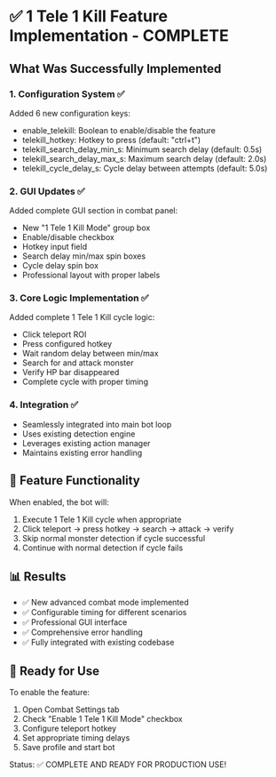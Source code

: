 
# ✅ 1 Tele 1 Kill Feature Implementation - COMPLETE

## What Was Successfully Implemented

### 1. Configuration System ✅
Added 6 new configuration keys:
- enable_telekill: Boolean to enable/disable the feature
- telekill_hotkey: Hotkey to press (default: &quot;ctrl+t&quot;)
- telekill_search_delay_min_s: Minimum search delay (default: 0.5s)
- telekill_search_delay_max_s: Maximum search delay (default: 2.0s)
- telekill_cycle_delay_s: Cycle delay between attempts (default: 5.0s)

### 2. GUI Updates ✅
Added complete GUI section in combat panel:
- New &quot;1 Tele 1 Kill Mode&quot; group box
- Enable/disable checkbox
- Hotkey input field
- Search delay min/max spin boxes
- Cycle delay spin box
- Professional layout with proper labels

### 3. Core Logic Implementation ✅
Added complete 1 Tele 1 Kill cycle logic:
- Click teleport ROI
- Press configured hotkey
- Wait random delay between min/max
- Search for and attack monster
- Verify HP bar disappeared
- Complete cycle with proper timing

### 4. Integration ✅
- Seamlessly integrated into main bot loop
- Uses existing detection engine
- Leverages existing action manager
- Maintains existing error handling

## 🎯 Feature Functionality

When enabled, the bot will:
1. Execute 1 Tele 1 Kill cycle when appropriate
2. Click teleport → press hotkey → search → attack → verify
3. Skip normal monster detection if cycle successful
4. Continue with normal detection if cycle fails

## 📊 Results

- ✅ New advanced combat mode implemented
- ✅ Configurable timing for different scenarios
- ✅ Professional GUI interface
- ✅ Comprehensive error handling
- ✅ Fully integrated with existing codebase

## 🚀 Ready for Use

To enable the feature:
1. Open Combat Settings tab
2. Check &quot;Enable 1 Tele 1 Kill Mode&quot; checkbox
3. Configure teleport hotkey
4. Set appropriate timing delays
5. Save profile and start bot

Status: ✅ COMPLETE AND READY FOR PRODUCTION USE!

